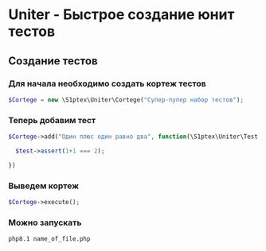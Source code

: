 # Uniter - Быстрое создание юнит тестов

## Создание тестов

### Для начала необходимо создать кортеж тестов
```php
$Cortege = new \S1ptex\Uniter\Cortege("Супер-пупер набор тестов");
```
### Теперь добавим тест
```php
$Cortege->add("Один плюс один равно два", function(\S1ptex\Uniter\Test $test){

  $test->assert(1+1 === 2);

})
```
### Выведем кортеж
```php
$Cortege->execute();
```
### Можно запускать
```bash
php8.1 name_of_file.php
```
